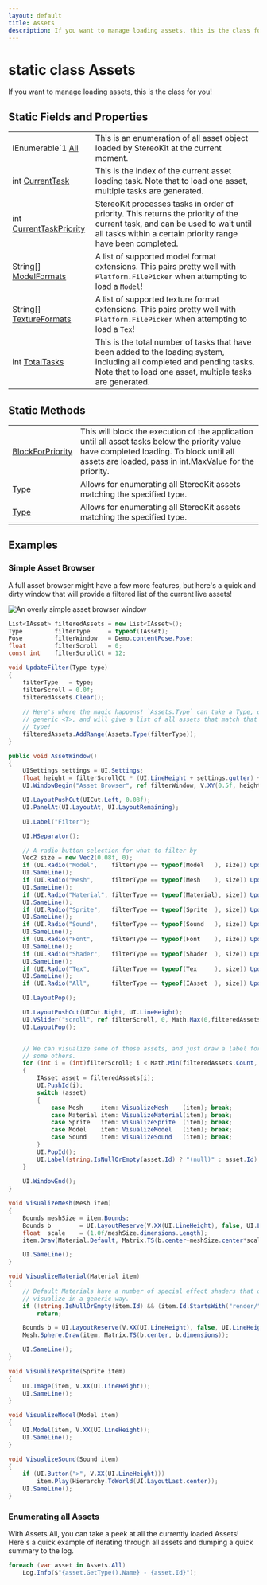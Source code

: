 ```yaml
---
layout: default
title: Assets
description: If you want to manage loading assets, this is the class for you!
---
```

# static class Assets

If you want to manage loading assets, this is the class for
you!

## Static Fields and Properties

|  |  |
|--|--|
|IEnumerable`1 [All]({{site.url}}/Pages/StereoKit/Assets/All.html)|This is an enumeration of all asset object loaded by StereoKit at the current moment.|
|int [CurrentTask]({{site.url}}/Pages/StereoKit/Assets/CurrentTask.html)|This is the index of the current asset loading task. Note that to load one asset, multiple tasks are generated.|
|int [CurrentTaskPriority]({{site.url}}/Pages/StereoKit/Assets/CurrentTaskPriority.html)|StereoKit processes tasks in order of priority. This returns the priority of the current task, and can be used to wait until all tasks within a certain priority range have been completed.|
|String[] [ModelFormats]({{site.url}}/Pages/StereoKit/Assets/ModelFormats.html)|A list of supported model format extensions. This pairs pretty well with `Platform.FilePicker` when attempting to load a `Model`!|
|String[] [TextureFormats]({{site.url}}/Pages/StereoKit/Assets/TextureFormats.html)|A list of supported texture format extensions. This pairs pretty well with `Platform.FilePicker` when attempting to load a `Tex`!|
|int [TotalTasks]({{site.url}}/Pages/StereoKit/Assets/TotalTasks.html)|This is the total number of tasks that have been added to the loading system, including all completed and pending tasks. Note that to load one asset, multiple tasks are generated.|

## Static Methods

|  |  |
|--|--|
|[BlockForPriority]({{site.url}}/Pages/StereoKit/Assets/BlockForPriority.html)|This will block the execution of the application until all asset tasks below the priority value have completed loading. To block until all assets are loaded, pass in int.MaxValue for the priority.|
|[Type]({{site.url}}/Pages/StereoKit/Assets/Type.html)|Allows for enumerating all StereoKit assets matching the specified type.|
|[Type]({{site.url}}/Pages/StereoKit/Assets/Type.html)|Allows for enumerating all StereoKit assets matching the specified type.|

## Examples

### Simple Asset Browser
A full asset browser might have a few more features, but here's a quick
and dirty window that will provide a filtered list of the current
live assets!

![An overly simple asset browser window]({{site.screen_url}}/TinyAssetBrowser.jpg)
```csharp
List<IAsset> filteredAssets = new List<IAsset>();
Type         filterType     = typeof(IAsset);
Pose         filterWindow   = Demo.contentPose.Pose;
float        filterScroll   = 0;
const int    filterScrollCt = 12;

void UpdateFilter(Type type)
{
	filterType   = type;
	filterScroll = 0.0f;
	filteredAssets.Clear();
	
	// Here's where the magic happens! `Assets.Type` can take a Type, or a
	// generic <T>, and will give a list of all assets that match that
	// type!
	filteredAssets.AddRange(Assets.Type(filterType));
}

public void AssetWindow()
{
	UISettings settings = UI.Settings;
	float height = filterScrollCt * (UI.LineHeight + settings.gutter) + settings.margin * 2;
	UI.WindowBegin("Asset Browser", ref filterWindow, V.XY(0.5f, height));

	UI.LayoutPushCut(UICut.Left, 0.08f);
	UI.PanelAt(UI.LayoutAt, UI.LayoutRemaining);

	UI.Label("Filter");

	UI.HSeparator();

	// A radio button selection for what to filter by
	Vec2 size = new Vec2(0.08f, 0);
	if (UI.Radio("Model",    filterType == typeof(Model   ), size)) UpdateFilter(typeof(Model));
	UI.SameLine();
	if (UI.Radio("Mesh",     filterType == typeof(Mesh    ), size)) UpdateFilter(typeof(Mesh));
	UI.SameLine();
	if (UI.Radio("Material", filterType == typeof(Material), size)) UpdateFilter(typeof(Material));
	UI.SameLine();
	if (UI.Radio("Sprite",   filterType == typeof(Sprite  ), size)) UpdateFilter(typeof(Sprite));
	UI.SameLine();
	if (UI.Radio("Sound",    filterType == typeof(Sound   ), size)) UpdateFilter(typeof(Sound));
	UI.SameLine();
	if (UI.Radio("Font",     filterType == typeof(Font    ), size)) UpdateFilter(typeof(Font));
	UI.SameLine();
	if (UI.Radio("Shader",   filterType == typeof(Shader  ), size)) UpdateFilter(typeof(Shader));
	UI.SameLine();
	if (UI.Radio("Tex",      filterType == typeof(Tex     ), size)) UpdateFilter(typeof(Tex));
	UI.SameLine();
	if (UI.Radio("All",      filterType == typeof(IAsset  ), size)) UpdateFilter(typeof(IAsset));

	UI.LayoutPop();

	UI.LayoutPushCut(UICut.Right, UI.LineHeight);
	UI.VSlider("scroll", ref filterScroll, 0, Math.Max(0,filteredAssets.Count-3), 1, 0, UIConfirm.Pinch);
	UI.LayoutPop();


	// We can visualize some of these assets, and just draw a label for
	// some others.
	for (int i = (int)filterScroll; i < Math.Min(filteredAssets.Count, (int)filterScroll + filterScrollCt); i++)
	{
		IAsset asset = filteredAssets[i];
		UI.PushId(i);
		switch (asset)
		{
			case Mesh     item: VisualizeMesh    (item); break;
			case Material item: VisualizeMaterial(item); break;
			case Sprite   item: VisualizeSprite  (item); break;
			case Model    item: VisualizeModel   (item); break;
			case Sound    item: VisualizeSound   (item); break;
		}
		UI.PopId();
		UI.Label(string.IsNullOrEmpty(asset.Id) ? "(null)" : asset.Id);
	}
	
	UI.WindowEnd();
}

void VisualizeMesh(Mesh item)
{
	Bounds meshSize = item.Bounds;
	Bounds b        = UI.LayoutReserve(V.XX(UI.LineHeight), false, UI.LineHeight);
	float  scale    = (1.0f/meshSize.dimensions.Length);
	item.Draw(Material.Default, Matrix.TS(b.center+meshSize.center*scale, b.dimensions*scale));

	UI.SameLine();
}

void VisualizeMaterial(Material item)
{
	// Default Materials have a number of special effect shaders that don't
	// visualize in a generic way.
	if (!string.IsNullOrEmpty(item.Id) && (item.Id.StartsWith("render/") || item.Id.StartsWith("default/")))
		return;

	Bounds b = UI.LayoutReserve(V.XX(UI.LineHeight), false, UI.LineHeight);
	Mesh.Sphere.Draw(item, Matrix.TS(b.center, b.dimensions));

	UI.SameLine();
}

void VisualizeSprite(Sprite item)
{
	UI.Image(item, V.XX(UI.LineHeight));
	UI.SameLine();
}

void VisualizeModel(Model item)
{
	UI.Model(item, V.XX(UI.LineHeight));
	UI.SameLine();
}

void VisualizeSound(Sound item)
{
	if (UI.Button(">", V.XX(UI.LineHeight)))
		item.Play(Hierarchy.ToWorld(UI.LayoutLast.center));
	UI.SameLine();
}
```

### Enumerating all Assets
With Assets.All, you can take a peek at all the currently loaded
Assets! Here's a quick example of iterating through all assets and
dumping a quick summary to the log.
```csharp
foreach (var asset in Assets.All)
	Log.Info($"{asset.GetType().Name} - {asset.Id}");
```

